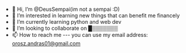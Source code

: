 - 👋 Hi, I’m @DeusSempai(im not a sempai :D)
- 👀 I’m interested in learning new things that can benefit me financely  
- 🌱 I’m currently learning python and web dev
- 💞️ I’m looking to collaborate on █▒▒▒▒▒▒▒ 
- 📫 How to reach me --- you can use my email address: orosz.andras01@gmail.com
